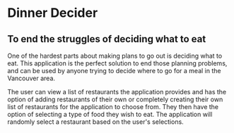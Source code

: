 # Dinner Decider

## To end the struggles of deciding what to eat

One of the hardest parts about making plans to go out is deciding what to eat. This application is the 
perfect solution to end those planning problems, and can be used by anyone trying to decide where to go 
for a meal in the Vancouver area. 

The user can view a list of restaurants the application provides and has the option of adding restaurants 
of their own or completely creating their own list of restaurants for the application to choose from. They
then have the option of selecting a type of food they wish to eat. The application will randomly
select a restaurant based on the user's selections.
